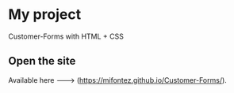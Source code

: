 # My project

Customer-Forms with HTML + CSS

## Open the site

Available here ---> (https://mifontez.github.io/Customer-Forms/).
